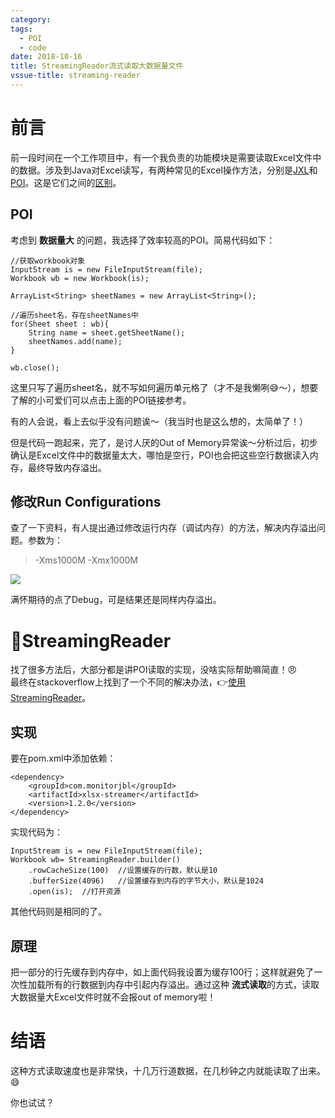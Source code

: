 ```yaml
---
category: 
tags:
  - POI
  - code
date: 2018-10-16
title: StreamingReader流式读取大数据量文件
vssue-title: streaming-reader
---
```




# 前言

前一段时间在一个工作项目中，有一个我负责的功能模块是需要读取Excel文件中的数据。涉及到Java对Excel读写，有两种常见的Excel操作方法，分别是[JXL](https://www.cnblogs.com/puresoul/p/3502139.html)和[POI](https://blog.csdn.net/wwd0501/article/details/78780646)。这是它们之间的[区别](https://www.cnblogs.com/jyh317/p/4065959.html)。   
   

## POI  
考虑到 **数据量大** 的问题，我选择了效率较高的POI。简易代码如下：
``` 
//获取workbook对象
InputStream is = new FileInputStream(file);
Workbook wb = new Workbook(is);

ArrayList<String> sheetNames = new ArrayList<String>();

//遍历sheet名，存在sheetNames中
for(Sheet sheet : wb){
	String name = sheet.getSheetName();
	sheetNames.add(name);
}

wb.close();
```
这里只写了遍历sheet名，就不写如何遍历单元格了（才不是我懒咧😅～），想要了解的小可爱们可以点击上面的POI链接参考。  
  
有的人会说，看上去似乎没有问题诶～（我当时也是这么想的，太简单了！）   
   
但是代码一跑起来，完了，是讨人厌的Out of Memory异常诶～分析过后，初步确认是Excel文件中的数据量太大，哪怕是空行，POI也会把这些空行数据读入内存，最终导致内存溢出。   
     
     
## 修改Run Configurations
查了一下资料，有人提出通过修改运行内存（调试内存）的方法，解决内存溢出问题。参数为：   
>-Xms1000M -Xmx1000M   
  
  
![](https://ws2.sinaimg.cn/large/006tNbRwgy1fwa0hms8iuj30k20eeq2y.jpg)  
   
满怀期待的点了Debug，可是结果还是同样内存溢出。

# 🌟StreamingReader
找了很多方法后，大部分都是讲POI读取的实现，没啥实际帮助嘛简直！😠   
最终在stackoverflow上找到了一个不同的解决办法，👉[使用StreamingReader](https://stackoverflow.com/questions/48337588/poi-streamingreader)。  
  
## 实现   
要在pom.xml中添加依赖：
```
<dependency>
	<groupId>com.monitorjbl</groupId>
	<artifactId>xlsx-streamer</artifactId>
	<version>1.2.0</version>
</dependency>
```
实现代码为：
```
InputStream is = new FileInputStream(file);
Workbook wb= StreamingReader.builder()
	.rowCacheSize(100)	//设置缓存的行数，默认是10
	.bufferSize(4096)	//设置缓存到内存的字节大小，默认是1024
	.open(is);	//打开资源
```
其他代码则是相同的了。  
  
## 原理
把一部分的行先缓存到内存中，如上面代码我设置为缓存100行；这样就避免了一次性加载所有的行数据到内存中引起内存溢出。通过这种 **流式读取**的方式，读取大数据量大Excel文件时就不会报out of memory啦！

# 结语
这种方式读取速度也是非常快，十几万行道数据，在几秒钟之内就能读取了出来。😄  
  
你也试试？


